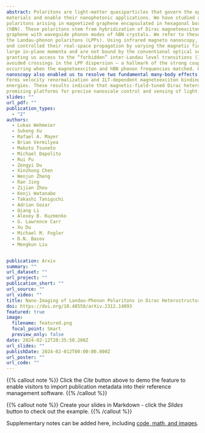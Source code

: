 ```yaml
---
abstract: Polaritons are light-matter quasiparticles that govern the optical response of quantum 
materials and enable their nanophotonic applications. We have studied a new type of 
polaritons arising in magnetized graphene encapsulated in hexagonal boron nitride 
(hBN). These polaritons stem from hybridization of Dirac magnetoexciton modes of 
graphene with waveguide phonon modes of hBN crystals. We refer to these quasiparticles as 
the Landau-phonon polaritons (LPPs). Using infrared magneto nanoscopy, we imaged LPPs 
and controlled their real-space propagation by varying the magnetic field. These LLPs have 
large in-plane momenta and are not bound by the conventional optical selection rules, 
granting us access to the “forbidden” inter-Landau level transitions (ILTs). We observed 
avoided crossings in the LPP dispersion – a hallmark of the strong coupling regime – 
occurring when the magnetoexciton and hBN phonon frequencies matched. Our LPP-based 
nanoscopy also enabled us to resolve two fundamental many-body effects: the graphene 
Fermi velocity renormalization and ILT-dependent magnetoexciton binding 
energies. These results indicate that magnetic-field-tuned Dirac heterostructures are 
promising platforms for precise nanoscale control and sensing of light-matter interaction. 
slides: ""
url_pdf: ""
publication_types:
  - "2"
authors:
  - Lukas Wehmeier
  - Suheng Xu
  - Rafael A. Mayer
  - Brian Vermilyea
  - Makoto Tsuneto
  - Michael Dapolito
  - Rui Pu
  - Zengyi Du
  - Xinzhong Chen
  - Wenjun Zheng
  - Ran Jing
  - Zijian Zhou
  - Kenji Watanabe
  - Takashi Taniguchi
  - Adrian Gozar
  - Qiang Li
  - Alexey B. Kuzmenko
  - G. Lawrence Carr
  - Xu Du
  - Michael M. Fogler
  - D.N. Basov
  - Mengkun Liu


publication: Arxiv
summary: ""
url_dataset: ""
url_project: ""
publication_short: ""
url_source: ""
url_video: ""
title: Nano-Imaging of Landau-Phonon Polaritons in Dirac Heterostructures
doi: https://doi.org/10.48550/arXiv.2312.14093
featured: true
image:
  filename: featured.png
  focal_point: Smart
  preview_only: false
date: 2024-02-12T20:35:50.208Z
url_slides: ""
publishDate: 2024-02-012T00:00:00.000Z
url_poster: ""
url_code: ""
---
```


{{% callout note %}}
Click the *Cite* button above to demo the feature to enable visitors to import publication metadata into their reference management software.
{{% /callout %}}

{{% callout note %}}
Create your slides in Markdown - click the *Slides* button to check out the example.
{{% /callout %}}

Supplementary notes can be added here, including [code, math, and images](https://wowchemy.com/docs/writing-markdown-latex/).
